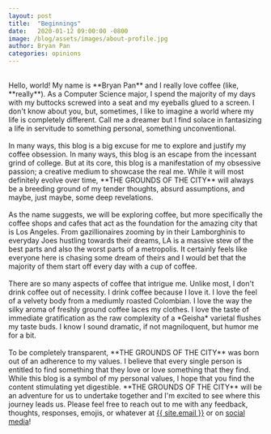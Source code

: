 ```yaml
---
layout: post
title:  "Beginnings"
date:   2020-01-12 09:00:00 -0800
image: /blog/assets/images/about-profile.jpg
author: Bryan Pan
categories: opinions
---
```

<br/>
Hello, world! My name is **Bryan Pan** and I really love coffee (like, **really**). As a Computer Science major, I spend the majority of my days with my buttocks screwed into a seat and my eyeballs glued to a screen. I don't know about you, but, sometimes, I like to imagine a world where my life is completely different. Call me a dreamer but I find solace in fantasizing a life in servitude to something personal, something unconventional. 
<br/>
<br/>
In many ways, this blog is a big excuse for me to explore and justify my coffee obsession. In many ways, this blog is an escape from the incessant grind of college. But at its core, this blog is a manifestation of my obsessive passion; a creative medium to showcase the real me. While it will most definitely evolve over time, **THE GROUNDS OF THE CITY** will always be a breeding ground of my tender thoughts, absurd assumptions, and maybe, just maybe, some deep revelations. 
<br/>
<br/>
As the name suggests, we will be exploring coffee, but more specifically the coffee shops and cafes that act as the foundation for the amazing city that is Los Angeles. From gazillionaires zooming by in their Lamborghinis to everyday Joes hustling towards their dreams, LA is a massive stew of the best parts and also the worst parts of a metropolis. It certainly feels like everyone here is chasing some dream of theirs and I would bet that the majority of them start off every day with a cup of coffee. 
<br/>
<br/>
There are so many aspects of coffee that intrigue me. Unlike most, I don't drink coffee out of necessity. I drink coffee because I love it. I love the feel of a velvety body from a mediumly roasted Colombian. I love the way the silky aroma of freshly ground coffee laces my clothes. I love the taste of immediate gratification as the raw complexity of a *Geisha* varietal flushes my taste buds. I know I sound dramatic, if not magniloquent, but humor me for a bit. 
<br/>
<br/>
To be completely transparent, **THE GROUNDS OF THE CITY** was born out of an adherence to my values. I believe that every single person is entitled to find something that they love or love something that they find. While this blog is a symbol of my personal values, I hope that you find the content stimulating yet digestible. **THE GROUNDS OF THE CITY** will be an adventure for us to undertake together and I'm excited to see where this journey leads us. Please feel free to reach out to me with any feedback, thoughts, responses, emojis, or whatever at <a class="u-email" href="mailto:{{ site.email }}">{{ site.email }}</a> or on <a href="https://instagram.com/{{ site.instagram_username| cgi_escape | escape }}" class="username">social media</a>! 